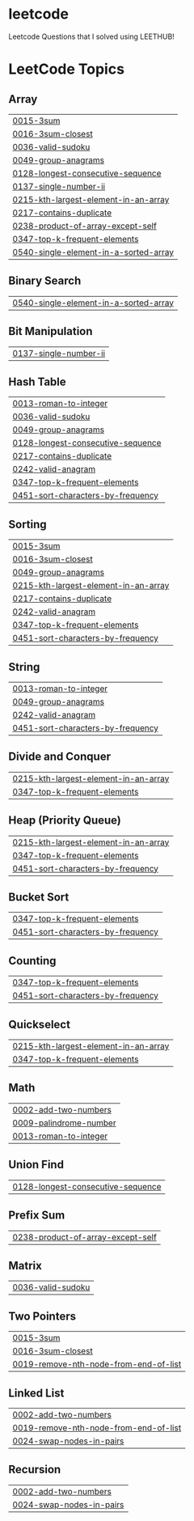 # leetcode
Leetcode Questions that I solved using LEETHUB!

<!---LeetCode Topics Start-->
# LeetCode Topics
## Array
|  |
| ------- |
| [0015-3sum](https://github.com/shuklaritvik06/leetcode/tree/master/0015-3sum) |
| [0016-3sum-closest](https://github.com/shuklaritvik06/leetcode/tree/master/0016-3sum-closest) |
| [0036-valid-sudoku](https://github.com/shuklaritvik06/leetcode/tree/master/0036-valid-sudoku) |
| [0049-group-anagrams](https://github.com/shuklaritvik06/leetcode/tree/master/0049-group-anagrams) |
| [0128-longest-consecutive-sequence](https://github.com/shuklaritvik06/leetcode/tree/master/0128-longest-consecutive-sequence) |
| [0137-single-number-ii](https://github.com/shuklaritvik06/leetcode/tree/master/0137-single-number-ii) |
| [0215-kth-largest-element-in-an-array](https://github.com/shuklaritvik06/leetcode/tree/master/0215-kth-largest-element-in-an-array) |
| [0217-contains-duplicate](https://github.com/shuklaritvik06/leetcode/tree/master/0217-contains-duplicate) |
| [0238-product-of-array-except-self](https://github.com/shuklaritvik06/leetcode/tree/master/0238-product-of-array-except-self) |
| [0347-top-k-frequent-elements](https://github.com/shuklaritvik06/leetcode/tree/master/0347-top-k-frequent-elements) |
| [0540-single-element-in-a-sorted-array](https://github.com/shuklaritvik06/leetcode/tree/master/0540-single-element-in-a-sorted-array) |
## Binary Search
|  |
| ------- |
| [0540-single-element-in-a-sorted-array](https://github.com/shuklaritvik06/leetcode/tree/master/0540-single-element-in-a-sorted-array) |
## Bit Manipulation
|  |
| ------- |
| [0137-single-number-ii](https://github.com/shuklaritvik06/leetcode/tree/master/0137-single-number-ii) |
## Hash Table
|  |
| ------- |
| [0013-roman-to-integer](https://github.com/shuklaritvik06/leetcode/tree/master/0013-roman-to-integer) |
| [0036-valid-sudoku](https://github.com/shuklaritvik06/leetcode/tree/master/0036-valid-sudoku) |
| [0049-group-anagrams](https://github.com/shuklaritvik06/leetcode/tree/master/0049-group-anagrams) |
| [0128-longest-consecutive-sequence](https://github.com/shuklaritvik06/leetcode/tree/master/0128-longest-consecutive-sequence) |
| [0217-contains-duplicate](https://github.com/shuklaritvik06/leetcode/tree/master/0217-contains-duplicate) |
| [0242-valid-anagram](https://github.com/shuklaritvik06/leetcode/tree/master/0242-valid-anagram) |
| [0347-top-k-frequent-elements](https://github.com/shuklaritvik06/leetcode/tree/master/0347-top-k-frequent-elements) |
| [0451-sort-characters-by-frequency](https://github.com/shuklaritvik06/leetcode/tree/master/0451-sort-characters-by-frequency) |
## Sorting
|  |
| ------- |
| [0015-3sum](https://github.com/shuklaritvik06/leetcode/tree/master/0015-3sum) |
| [0016-3sum-closest](https://github.com/shuklaritvik06/leetcode/tree/master/0016-3sum-closest) |
| [0049-group-anagrams](https://github.com/shuklaritvik06/leetcode/tree/master/0049-group-anagrams) |
| [0215-kth-largest-element-in-an-array](https://github.com/shuklaritvik06/leetcode/tree/master/0215-kth-largest-element-in-an-array) |
| [0217-contains-duplicate](https://github.com/shuklaritvik06/leetcode/tree/master/0217-contains-duplicate) |
| [0242-valid-anagram](https://github.com/shuklaritvik06/leetcode/tree/master/0242-valid-anagram) |
| [0347-top-k-frequent-elements](https://github.com/shuklaritvik06/leetcode/tree/master/0347-top-k-frequent-elements) |
| [0451-sort-characters-by-frequency](https://github.com/shuklaritvik06/leetcode/tree/master/0451-sort-characters-by-frequency) |
## String
|  |
| ------- |
| [0013-roman-to-integer](https://github.com/shuklaritvik06/leetcode/tree/master/0013-roman-to-integer) |
| [0049-group-anagrams](https://github.com/shuklaritvik06/leetcode/tree/master/0049-group-anagrams) |
| [0242-valid-anagram](https://github.com/shuklaritvik06/leetcode/tree/master/0242-valid-anagram) |
| [0451-sort-characters-by-frequency](https://github.com/shuklaritvik06/leetcode/tree/master/0451-sort-characters-by-frequency) |
## Divide and Conquer
|  |
| ------- |
| [0215-kth-largest-element-in-an-array](https://github.com/shuklaritvik06/leetcode/tree/master/0215-kth-largest-element-in-an-array) |
| [0347-top-k-frequent-elements](https://github.com/shuklaritvik06/leetcode/tree/master/0347-top-k-frequent-elements) |
## Heap (Priority Queue)
|  |
| ------- |
| [0215-kth-largest-element-in-an-array](https://github.com/shuklaritvik06/leetcode/tree/master/0215-kth-largest-element-in-an-array) |
| [0347-top-k-frequent-elements](https://github.com/shuklaritvik06/leetcode/tree/master/0347-top-k-frequent-elements) |
| [0451-sort-characters-by-frequency](https://github.com/shuklaritvik06/leetcode/tree/master/0451-sort-characters-by-frequency) |
## Bucket Sort
|  |
| ------- |
| [0347-top-k-frequent-elements](https://github.com/shuklaritvik06/leetcode/tree/master/0347-top-k-frequent-elements) |
| [0451-sort-characters-by-frequency](https://github.com/shuklaritvik06/leetcode/tree/master/0451-sort-characters-by-frequency) |
## Counting
|  |
| ------- |
| [0347-top-k-frequent-elements](https://github.com/shuklaritvik06/leetcode/tree/master/0347-top-k-frequent-elements) |
| [0451-sort-characters-by-frequency](https://github.com/shuklaritvik06/leetcode/tree/master/0451-sort-characters-by-frequency) |
## Quickselect
|  |
| ------- |
| [0215-kth-largest-element-in-an-array](https://github.com/shuklaritvik06/leetcode/tree/master/0215-kth-largest-element-in-an-array) |
| [0347-top-k-frequent-elements](https://github.com/shuklaritvik06/leetcode/tree/master/0347-top-k-frequent-elements) |
## Math
|  |
| ------- |
| [0002-add-two-numbers](https://github.com/shuklaritvik06/leetcode/tree/master/0002-add-two-numbers) |
| [0009-palindrome-number](https://github.com/shuklaritvik06/leetcode/tree/master/0009-palindrome-number) |
| [0013-roman-to-integer](https://github.com/shuklaritvik06/leetcode/tree/master/0013-roman-to-integer) |
## Union Find
|  |
| ------- |
| [0128-longest-consecutive-sequence](https://github.com/shuklaritvik06/leetcode/tree/master/0128-longest-consecutive-sequence) |
## Prefix Sum
|  |
| ------- |
| [0238-product-of-array-except-self](https://github.com/shuklaritvik06/leetcode/tree/master/0238-product-of-array-except-self) |
## Matrix
|  |
| ------- |
| [0036-valid-sudoku](https://github.com/shuklaritvik06/leetcode/tree/master/0036-valid-sudoku) |
## Two Pointers
|  |
| ------- |
| [0015-3sum](https://github.com/shuklaritvik06/leetcode/tree/master/0015-3sum) |
| [0016-3sum-closest](https://github.com/shuklaritvik06/leetcode/tree/master/0016-3sum-closest) |
| [0019-remove-nth-node-from-end-of-list](https://github.com/shuklaritvik06/leetcode/tree/master/0019-remove-nth-node-from-end-of-list) |
## Linked List
|  |
| ------- |
| [0002-add-two-numbers](https://github.com/shuklaritvik06/leetcode/tree/master/0002-add-two-numbers) |
| [0019-remove-nth-node-from-end-of-list](https://github.com/shuklaritvik06/leetcode/tree/master/0019-remove-nth-node-from-end-of-list) |
| [0024-swap-nodes-in-pairs](https://github.com/shuklaritvik06/leetcode/tree/master/0024-swap-nodes-in-pairs) |
## Recursion
|  |
| ------- |
| [0002-add-two-numbers](https://github.com/shuklaritvik06/leetcode/tree/master/0002-add-two-numbers) |
| [0024-swap-nodes-in-pairs](https://github.com/shuklaritvik06/leetcode/tree/master/0024-swap-nodes-in-pairs) |
<!---LeetCode Topics End-->